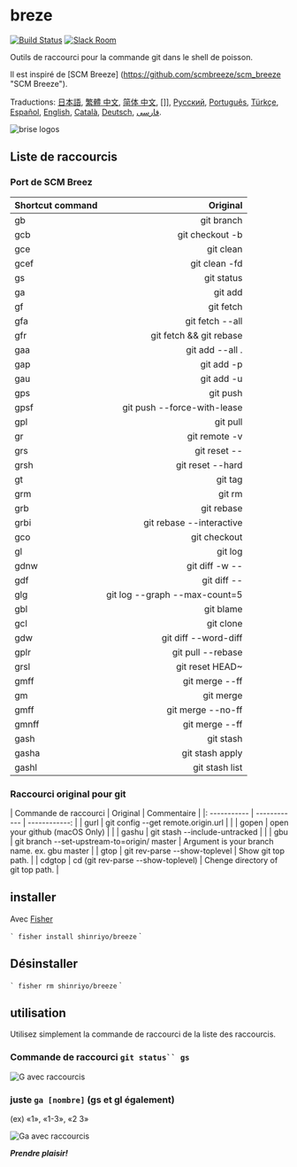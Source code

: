 [日本語]: README.jp.md
[繁體 中文]: README.zh-tw.md
[简体 中文]: README.zh-cn.md
[한국어]: README.ko.md
[Русский]: README.ru.md
[Português]: README.pt.md
[Türkçe]: README.tr.md
[Español]: README.es.md
[English]: README.fr.md
[Català]: README.ca.md
[Deutsch]: README.du.md
[فارسی]: README.fa.md

# breze

[![Build Status][travis-badge]][travis-link]
[![Slack Room][slack-badge]][slack-link]

Outils de raccourci pour la commande git dans le shell de poisson.

Il est inspiré de [SCM Breeze] (https://github.com/scmbreeze/scm_breeze "SCM Breeze").

Traductions: [日本語], [繁體 中文], [简体 中文], []], [Русский], [Português], [Türkçe], [Español], [English], [Català], [Deutsch], [ فارسی].

<div class = "centré">
<img src = "http://i.imgur.com/MEKxPSD.png" alt = "brise logos" />
</ div>

## Liste de raccourcis

### Port de SCM Breez

| Shortcut command | Original |
|:-----------|------------:|
| gb | git branch |
| gcb | git checkout -b |
| gce | git clean |
| gcef | git clean -fd |
| gs | git status |
| ga | git add |
| gf | git fetch |
| gfa | git fetch --all |
| gfr | git fetch && git rebase |
| gaa | git add --all . |
| gap | git add -p |
| gau | git add -u |
| gps | git push |
| gpsf | git push --force-with-lease |
| gpl | git pull |
| gr | git remote -v |
| grs | git reset -- |
| grsh | git reset --hard |
| gt | git tag |
| grm | git rm |
| grb | git rebase |
| grbi | git rebase --interactive |
| gco | git checkout |
| gl | git log |
| gdnw | git diff -w -- |
| gdf | git diff -- |
| glg | git log --graph --max-count=5 |
| gbl | git blame |
| gcl | git clone |
| gdw | git diff --word-diff |
| gplr | git pull --rebase |
| grsl | git reset HEAD~ |
| gmff | git merge --ff |
| gm | git merge |
| gmff | git merge --no-ff |
| gmnff | git merge --ff |
| gash | git stash |
| gasha | git stash apply |
| gashl | git stash list |

### Raccourci original pour git

| Commande de raccourci | Original | Commentaire |
|: ----------- | ------------ | ------------: |
| gurl | git config --get remote.origin.url | |
| gopen | open your github (macOS Only) | |
| gashu | git stash --include-untracked | |
| gbu | git branch --set-upstream-to=origin/<branch> master | Argument is your branch name. ex. gbu master |
| gtop | git rev-parse --show-toplevel | Show git top path. |
| cdgtop | cd (git rev-parse --show-toplevel) | Chenge directory of git top path. |

## installer

Avec [Fisher](https://github.com/jorgebucaran/fisher)

`` `
fisher install shinriyo/breeze
`` `

## Désinstaller

`` `
fisher rm shinriyo/breeze
`` `

## utilisation

Utilisez simplement la commande de raccourci de la liste des raccourcis.

### Commande de raccourci `git status`` gs`

<div class = "centré">
<img src = "http://i.imgur.com/F3NHal3.png" alt = "G avec raccourcis" />
</ div>

### juste `ga [nombre]` (gs et gl également)

(ex) «1», «1-3», «2 3»

<div class = "centré">
<img src = "http://i.imgur.com/RpspQI2.png" alt = "Ga avec raccourcis" />
</ div>

[travis-link]: https://travis-ci.org/shinriyo/breeze
[travis-badge]: https://img.shields.io/travis/shinriyo/breeze.svg
[slack-link]: https://fisherman-wharf.herokuapp.com
[slack-badge]: https://fisherman-wharf.herokuapp.com/badge.svg
[pêcheur]: https://github.com/fisherman/fisherman

***Prendre plaisir!***
